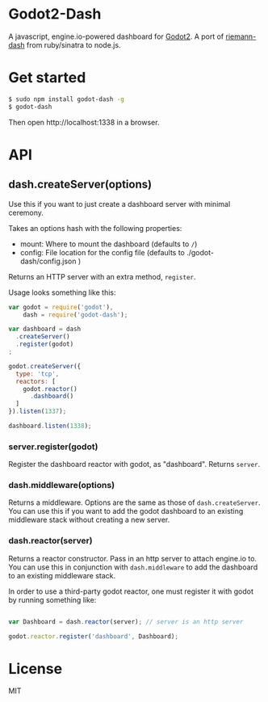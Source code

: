 # Godot2-Dash

A javascript, engine.io-powered dashboard for [Godot2][godot2]. A port of [riemann-dash][riemann-dash]
from ruby/sinatra to node.js.

# Get started

``` bash
$ sudo npm install godot-dash -g
$ godot-dash
```

Then open http://localhost:1338 in a browser.

# API

## dash.createServer(options)

Use this if you want to just create a dashboard server with minimal ceremony.

Takes an options hash with the following properties:

* mount: Where to mount the dashboard (defaults to `/`)
* config: File location for the config file (defaults to
  ./godot-dash/config.json )

Returns an HTTP server with an extra method, `register`.

Usage looks something like this:

```js
var godot = require('godot'),
    dash = require('godot-dash');

var dashboard = dash
  .createServer()
  .register(godot)
;

godot.createServer({
  type: 'tcp',
  reactors: [
    godot.reactor()
      .dashboard()
  ]
}).listen(1337);

dashboard.listen(1338);
```

### server.register(godot)

Register the dashboard reactor with godot, as "dashboard". Returns `server`.

### dash.middleware(options)

Returns a middleware. Options are the same as those of `dash.createServer`. You
can use this if you want to add the godot dashboard to an existing middleware
stack without creating a new server.

### dash.reactor(server)

Returns a reactor constructor. Pass in an http server to attach
engine.io to. You can use this in conjunction with `dash.middleware` to add the
dashboard to an existing middleware stack.

In order to use a third-party godot reactor, one must register it with godot
by running something like:

```js

var Dashboard = dash.reactor(server); // server is an http server

godot.reactor.register('dashboard', Dashboard);
```

# License

MIT

  [godot2]: https://github.com/nextorigin/godot2
  [riemann-dash]: https://github.com/riemann/riemann-dash
